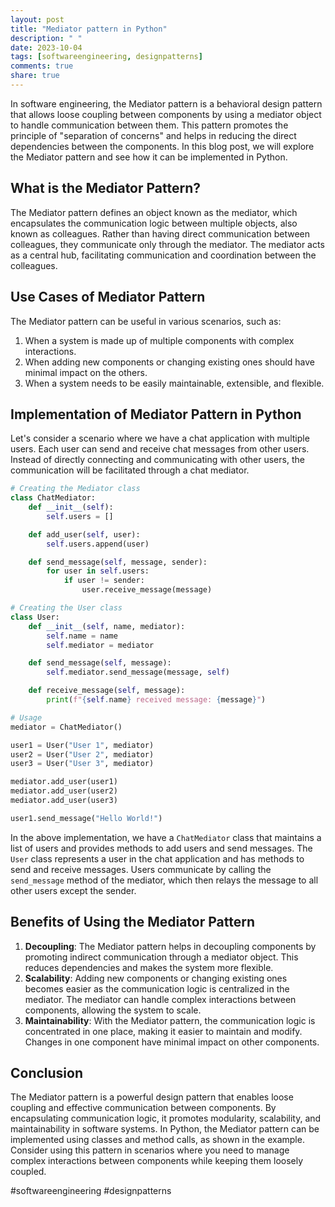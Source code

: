```yaml
---
layout: post
title: "Mediator pattern in Python"
description: " "
date: 2023-10-04
tags: [softwareengineering, designpatterns]
comments: true
share: true
---
```


In software engineering, the Mediator pattern is a behavioral design pattern that allows loose coupling between components by using a mediator object to handle communication between them. This pattern promotes the principle of "separation of concerns" and helps in reducing the direct dependencies between the components. In this blog post, we will explore the Mediator pattern and see how it can be implemented in Python.

## What is the Mediator Pattern?

The Mediator pattern defines an object known as the mediator, which encapsulates the communication logic between multiple objects, also known as colleagues. Rather than having direct communication between colleagues, they communicate only through the mediator. The mediator acts as a central hub, facilitating communication and coordination between the colleagues.

## Use Cases of Mediator Pattern

The Mediator pattern can be useful in various scenarios, such as:

1. When a system is made up of multiple components with complex interactions.
2. When adding new components or changing existing ones should have minimal impact on the others.
3. When a system needs to be easily maintainable, extensible, and flexible.

## Implementation of Mediator Pattern in Python

Let's consider a scenario where we have a chat application with multiple users. Each user can send and receive chat messages from other users. Instead of directly connecting and communicating with other users, the communication will be facilitated through a chat mediator.

```python
# Creating the Mediator class
class ChatMediator:
    def __init__(self):
        self.users = []

    def add_user(self, user):
        self.users.append(user)

    def send_message(self, message, sender):
        for user in self.users:
            if user != sender:
                user.receive_message(message)

# Creating the User class
class User:
    def __init__(self, name, mediator):
        self.name = name
        self.mediator = mediator

    def send_message(self, message):
        self.mediator.send_message(message, self)

    def receive_message(self, message):
        print(f"{self.name} received message: {message}")

# Usage
mediator = ChatMediator()

user1 = User("User 1", mediator)
user2 = User("User 2", mediator)
user3 = User("User 3", mediator)

mediator.add_user(user1)
mediator.add_user(user2)
mediator.add_user(user3)

user1.send_message("Hello World!")
```

In the above implementation, we have a `ChatMediator` class that maintains a list of users and provides methods to add users and send messages. The `User` class represents a user in the chat application and has methods to send and receive messages. Users communicate by calling the `send_message` method of the mediator, which then relays the message to all other users except the sender.

## Benefits of Using the Mediator Pattern

1. **Decoupling**: The Mediator pattern helps in decoupling components by promoting indirect communication through a mediator object. This reduces dependencies and makes the system more flexible.
2. **Scalability**: Adding new components or changing existing ones becomes easier as the communication logic is centralized in the mediator. The mediator can handle complex interactions between components, allowing the system to scale.
3. **Maintainability**: With the Mediator pattern, the communication logic is concentrated in one place, making it easier to maintain and modify. Changes in one component have minimal impact on other components.

## Conclusion

The Mediator pattern is a powerful design pattern that enables loose coupling and effective communication between components. By encapsulating communication logic, it promotes modularity, scalability, and maintainability in software systems. In Python, the Mediator pattern can be implemented using classes and method calls, as shown in the example. Consider using this pattern in scenarios where you need to manage complex interactions between components while keeping them loosely coupled.

#softwareengineering #designpatterns